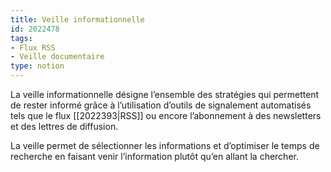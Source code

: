```yaml
---
title: Veille informationnelle
id: 2022478
tags:
- Flux RSS
- Veille documentaire
type: notion
---
```


La veille informationnelle désigne l’ensemble des stratégies qui permettent de rester informé grâce à l’utilisation d’outils de signalement automatisés tels que le flux [[2022393|RSS]] ou encore l’abonnement à des newsletters et des lettres de diffusion. 

La veille permet de sélectionner les informations et d’optimiser le temps de recherche en faisant venir l’information plutôt qu’en allant la chercher.

